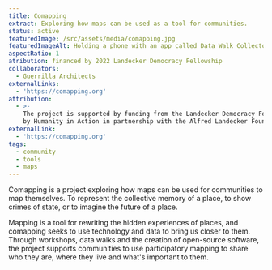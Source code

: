 ```yaml
---
title: Comapping
extract: Exploring how maps can be used as a tool for communities.
status: active
featuredImage: /src/assets/media/comapping.jpg
featuredImageAlt: Holding a phone with an app called Data Walk Collector
aspectRatio: 1
atribution: financed by 2022 Landecker Democracy Fellowship
collaborators:
  - Guerrilla Architects
externalLinks:
  - 'https://comapping.org'
attribution:
  - >-
    The project is supported by funding from the Landecker Democracy Fellowship
    by Humanity in Action in partnership with the Alfred Landecker Foundation.
externalLink:
  - 'https://comapping.org'
tags:
  - community
  - tools
  - maps
---
```


Comapping is a project exploring how maps can be used for communities to map themselves. To represent the collective memory of a place, to show crimes of state, or to imagine the future of a place.

Mapping is a tool for rewriting the hidden experiences of places, and comapping seeks to use technology and data to bring us closer to them. Through workshops, data walks and the creation of open-source software, the project supports communities to use participatory mapping to share who they are, where they live and what's important to them.
